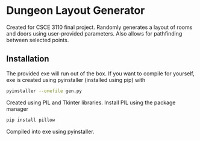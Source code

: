 # Dungeon Layout Generator

Created for CSCE 3110 final project. Randomly generates a layout of rooms and doors using user-provided parameters. Also allows for pathfinding between selected points.

## Installation
The provided exe will run out of the box.
If you want to compile for yourself, exe is created using pyinstaller (installed using pip) with
```bash
pyinstaller --onefile gen.py
```
Created using PIL and Tkinter libraries.
Install PIL using the package manager
```bash
pip install pillow
```

Compiled into exe using pyinstaller.
